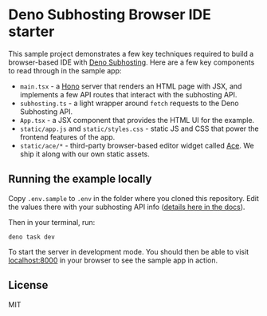 # Deno Subhosting Browser IDE starter

This sample project demonstrates a few key techniques required to build a
browser-based IDE with
[Deno Subhosting](https://docs.deno.com/deploy/manual/subhosting/). Here are a
few key components to read through in the sample app:

- `main.tsx` - a [Hono](https://hono.dev/) server that renders an HTML page with
  JSX, and implements a few API routes that interact with the subhosting API.
- `subhosting.ts` - a light wrapper around `fetch` requests to the Deno
  Subhosting API.
- `App.tsx` - a JSX component that provides the HTML UI for the example.
- `static/app.js` and `static/styles.css` - static JS and CSS that power the
  frontend features of the app.
- `static/ace/*` - third-party browser-based editor widget called
  [Ace](https://ace.c9.io/). We ship it along with our own static assets.

## Running the example locally

Copy `.env.sample` to `.env` in the folder where you cloned this repository.
Edit the values there with your subhosting API info
([details here in the docs](https://docs.deno.com/deploy/manual/subhosting/)).

Then in your terminal, run:

```
deno task dev
```

To start the server in development mode. You should then be able to visit
[localhost:8000](http://localhost:8000) in your browser to see the sample app in
action.

## License

MIT
